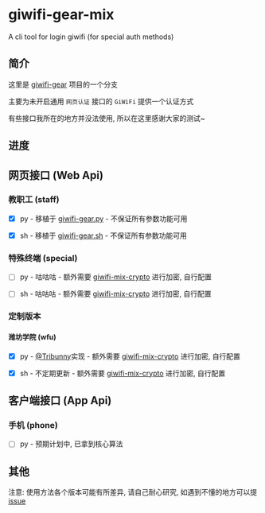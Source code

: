 # giwifi-gear-mix

A cli tool for login giwifi (for special auth methods)

## 简介

这里是 [giwifi-gear](https://github.com/icepie/giwifi-gear) 项目的一个分支

主要为未开启通用 `网页认证` 接口的 `GiWiFi` 提供一个认证方式

有些接口我所在的地方并没法使用, 所以在这里感谢大家的测试~

## 进度

## 网页接口 (Web Api)

### 教职工 (staff)

- [x] py - 移植于 [giwifi-gear.py](https://github.com/icepie/giwifi-gear/tree/py) - 不保证所有参数功能可用

- [x] sh - 移植于 [giwifi-gear.sh](https://github.com/icepie/giwifi-gear/tree/sh) - 不保证所有参数功能可用

### 特殊终端 (special)

- [ ] py - 咕咕咕 - 额外需要 [giwifi-mix-crypto](https://github.com/icepie/giwifi-gear/tree/mix/crypto-tool) 进行加密, 自行配置

- [ ] sh - 咕咕咕 - 额外需要 [giwifi-mix-crypto](https://github.com/icepie/giwifi-gear/tree/mix/crypto-tool) 进行加密, 自行配置

### 定制版本

#### 潍坊学院 (wfu)

- [x] py - [@Tribunny](https://github.com/Tribunny)实现 - 额外需要 [giwifi-mix-crypto](https://github.com/icepie/giwifi-gear/tree/mix/crypto-tool) 进行加密, 自行配置

- [x] sh - 不定期更新 - 额外需要 [giwifi-mix-crypto](https://github.com/icepie/giwifi-gear/tree/mix/crypto-tool) 进行加密, 自行配置

## 客户端接口 (App Api)

### 手机 (phone)

- [ ] py - 预期计划中, 已拿到核心算法

## 其他

注意: 使用方法各个版本可能有所差异, 请自己耐心研究, 如遇到不懂的地方可以提 [issue](https://github.com/icepie/giwifi-gear/issues)

